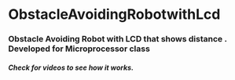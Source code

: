 # ObstacleAvoidingRobotwithLcd
### Obstacle Avoiding Robot with LCD that shows distance . Developed for Microprocessor class
##### Check for videos to see how it works.
